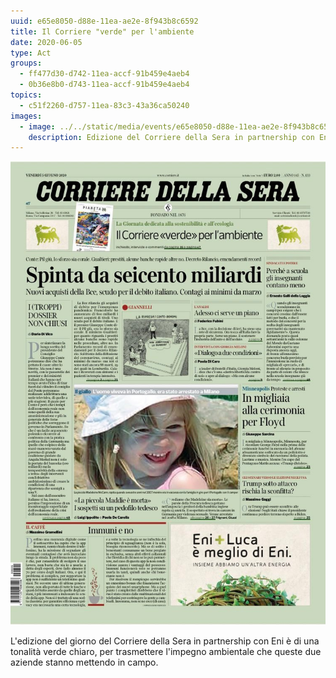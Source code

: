 ```yaml
---
uuid: e65e8050-d88e-11ea-ae2e-8f943b8c6592
title: Il Corriere "verde" per l'ambiente
date: 2020-06-05
type: Act
groups:
  - ff477d30-d742-11ea-accf-91b459e4aeb4
  - 0b36e8b0-d743-11ea-accf-91b459e4aeb4
topics:
  - c51f2260-d757-11ea-83c3-43a36ca50240
images:
  - image: ../../static/media/events/e65e8050-d88e-11ea-ae2e-8f943b8c6592/bispensiero..jpg
    description: Edizione del Corriere della Sera in partnership con Eni
---
```

![](../../static/media/events/e65e8050-d88e-11ea-ae2e-8f943b8c6592/bispensiero..jpg)

L'edizione del giorno del Corriere della Sera in partnership con Eni è di una tonalità verde chiaro, per trasmettere l'impegno ambientale che queste due aziende stanno mettendo in campo.


